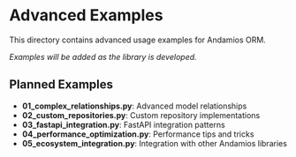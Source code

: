 # Advanced Examples

This directory contains advanced usage examples for Andamios ORM.

*Examples will be added as the library is developed.*

## Planned Examples

- **01_complex_relationships.py**: Advanced model relationships
- **02_custom_repositories.py**: Custom repository implementations
- **03_fastapi_integration.py**: FastAPI integration patterns
- **04_performance_optimization.py**: Performance tips and tricks
- **05_ecosystem_integration.py**: Integration with other Andamios libraries